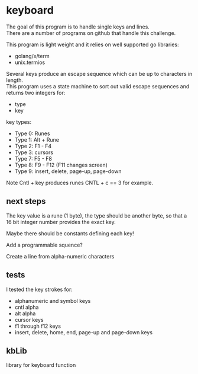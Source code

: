 # keyboard

The goal of this program is to handle single keys and lines.  
There are a number of programs on github that handle this challenge.  

This program is light weight and it relies on well supported go libraries:  
 - golang/x/term
 - unix.termios

Several keys produce an escape sequence which can be up to characters in length.  
This program uses a state machine to sort out valid escape sequences and returns two integers for:  
 - type
 - key

key types:
 - Type 0: Runes  
 - Type 1: Alt + Rune  
 - Type 2: F1 - F4  
 - Type 3: cursors  
 - Type 7: F5 - F8  
 - Type 8: F9 - F12 (F11 changes screen)  
 - Type 9: insert, delete, page-up, page-down  

Note Cntl + key produces runes CNTL + c == 3 for example.  

## next steps

The key value is a rune (1 byte), the type should be another byte, so that a 16 bit integer number provides the exact key.  

Maybe there should be constants defining each key!  

Add a programmable squence?  

Create a line from alpha-numeric characters  

## tests

I tested the key strokes for:  
 - alphanumeric and symbol keys
 - cntl alpha
 - alt alpha
 - cursor keys
 - f1 through f12 keys
 - insert, delete, home, end, page-up and page-down keys

## kbLib

library for keyboard function  
